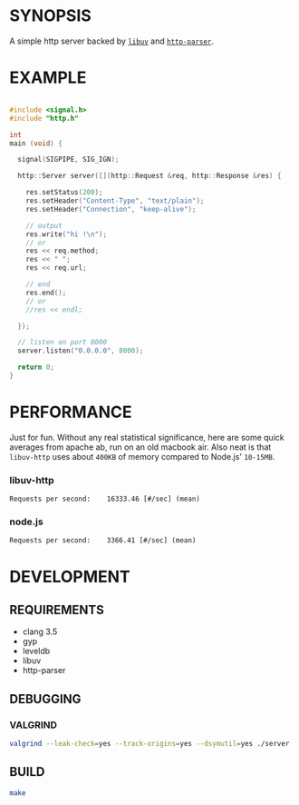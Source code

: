 # SYNOPSIS

A simple http server backed by [`libuv`](https://github.com/joyent/libuv)
and [`http-parser`](https://github.com/joyent/http-parser).

# EXAMPLE

```cpp

#include <signal.h>
#include "http.h"

int
main (void) {

  signal(SIGPIPE, SIG_IGN);

  http::Server server([](http::Request &req, http::Response &res) {

    res.setStatus(200);
    res.setHeader("Content-Type", "text/plain");
    res.setHeader("Connection", "keep-alive");

    // output
    res.write("hi !\n");
    // or
    res << req.method;
    res << " ";
    res << req.url;

    // end
    res.end();
    // or
    //res << endl;

  });

  // listen on port 8000
  server.listen("0.0.0.0", 8000);

  return 0;
}
```

# PERFORMANCE

Just for fun. Without any real statistical significance, here are
some quick averages from apache ab, run on an old macbook air. Also
neat is that `libuv-http` uses about `400KB` of memory compared to
Node.js' `10-15MB`.

### libuv-http
```
Requests per second:    16333.46 [#/sec] (mean)
```

### node.js
```
Requests per second:    3366.41 [#/sec] (mean)
```

# DEVELOPMENT

## REQUIREMENTS

- clang 3.5
- gyp
- leveldb
- libuv
- http-parser

## DEBUGGING

### VALGRIND

```bash
valgrind --leak-check=yes --track-origins=yes --dsymutil=yes ./server
```

## BUILD

```bash
make
```

